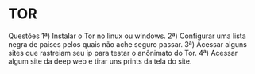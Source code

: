 # TOR
Questões
1ª) Instalar o Tor no linux ou windows.
2ª) Configurar uma lista negra de paises pelos quais não ache seguro passar.
3ª) Acessar alguns sites que rastreiam seu ip para testar o anônimato do Tor.
4ª) Acessar algum site da deep web e tirar uns prints da tela do site.
